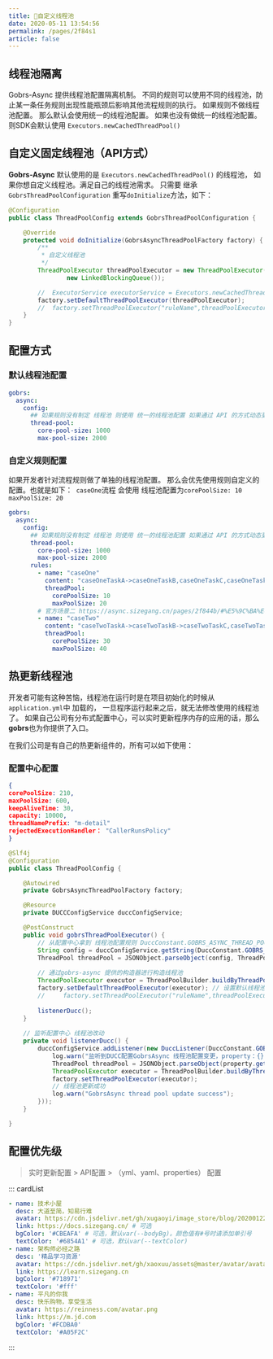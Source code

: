 ```yaml
---
title: 🍏自定义线程池
date: 2020-05-11 13:54:56
permalink: /pages/2f84s1
article: false
---
```


## 线程池隔离

Gobrs-Async 提供线程池配置隔离机制。 不同的规则可以使用不同的线程池，防止某一条任务规则出现性能瓶颈后影响其他流程规则的执行。
如果规则不做线程池配置。 那么默认会使用统一的线程池配置。 如果也没有做统一的线程池配置。则SDK会默认使用 `Executors.newCachedThreadPool()`


## 自定义固定线程池（API方式）

**Gobrs-Async** 默认使用的是 <code>Executors.newCachedThreadPool()</code> 的线程池， 如果你想自定义线程池。满足自己的线程池需求。
只需要 继承<code>GobrsThreadPoolConfiguration</code> 重写<code>doInitialize</code>方法，如下：

```java 
@Configuration
public class ThreadPoolConfig extends GobrsThreadPoolConfiguration {

    @Override
    protected void doInitialize(GobrsAsyncThreadPoolFactory factory) {
        /**
         * 自定义线程池
         */
        ThreadPoolExecutor threadPoolExecutor = new ThreadPoolExecutor(300, 500, 30, TimeUnit.SECONDS,
                new LinkedBlockingQueue());

        //  ExecutorService executorService = Executors.newCachedThreadPool();
        factory.setDefaultThreadPoolExecutor(threadPoolExecutor);
        //  factory.setThreadPoolExecutor("ruleName",threadPoolExecutor); // 设置规则隔离的线程池 ruleName 为 yml中配置的规则名称
    }
}

```

## 配置方式
### 默认线程池配置
```yaml
gobrs:
  async:
    config:
      ## 如果规则没有制定 线程池 则使用 统一的线程池配置 如果通过 API 的方式动态更新了线程池 则使用动态更新 替换配置文件线程池配置 参见： ThreadPoolConfig
      thread-pool:
        core-pool-size: 1000
        max-pool-size: 2000
```

### 自定义规则配置
如果开发者针对流程规则做了单独的线程池配置。 那么会优先使用规则自定义的配置。也就是如下：` caseOne`流程 会使用 线程池配置为`corePoolSize: 10 maxPoolSize: 20`
```yaml
gobrs:
  async:
    config:
      ## 如果规则没有制定 线程池 则使用 统一的线程池配置 如果通过 API 的方式动态更新了线程池 则使用动态更新 替换配置文件线程池配置 参见： ThreadPoolConfig
      thread-pool:
        core-pool-size: 1000
        max-pool-size: 2000
      rules:
        - name: "caseOne"
          content: "caseOneTaskA->caseOneTaskB,caseOneTaskC,caseOneTaskD"
          threadPool:
            corePoolSize: 10
            maxPoolSize: 20
        # 官方场景二 https://async.sizegang.cn/pages/2f844b/#%E5%9C%BA%E6%99%AF%E4%BA%8C
        - name: "caseTwo"
          content: "caseTwoTaskA->caseTwoTaskB->caseTwoTaskC,caseTwoTaskD"
          threadPool:
            corePoolSize: 30
            maxPoolSize: 40
```

## 热更新线程池

开发者可能有这种苦恼，线程池在运行时是在项目初始化的时候从<code>application.yml</code>中 加载的， 一旦程序运行起来之后，就无法修改使用的线程池了。
如果自己公司有分布式配置中心，可以实时更新程序内存的应用的话，那么**gobrs**也为你提供了入口。

在我们公司是有自己的热更新组件的，所有可以如下使用：

### 配置中心配置

```json 
{
corePoolSize: 210,
maxPoolSize: 600,
keepAliveTime: 30,
capacity: 10000,
threadNamePrefix: "m-detail"
rejectedExecutionHandler： "CallerRunsPolicy"
}
```


```java 
@Slf4j
@Configuration
public class ThreadPoolConfig {

    @Autowired
    private GobrsAsyncThreadPoolFactory factory;

    @Resource
    private DUCCConfigService duccConfigService;

    @PostConstruct
    public void gobrsThreadPoolExecutor() {
        // 从配置中心拿到 线程池配置规则 DuccConstant.GOBRS_ASYNC_THREAD_POOL 为线程池配置在配置中心的key
        String config = duccConfigService.getString(DuccConstant.GOBRS_ASYNC_THREAD_POOL);
        ThreadPool threadPool = JSONObject.parseObject(config, ThreadPool.class);
         
        // 通过gobrs-async 提供的构造器进行构造线程池
        ThreadPoolExecutor executor = ThreadPoolBuilder.buildByThreadPool(threadPool);
        factory.setDefaultThreadPoolExecutor(executor); // 设置默认线程池
        //     factory.setThreadPoolExecutor("ruleName",threadPoolExecutor);  // 设置规则隔离线程池
        
        listenerDucc();
    }
    
    // 监听配置中心 线程池改动
    private void listenerDucc() {
        duccConfigService.addListener(new DuccListener(DuccConstant.GOBRS_ASYNC_THREAD_POOL, property -> {
            log.warn("监听到DUCC配置GobrsAsync 线程池配置变更，property：{}", JSON.toJSONString(property.getValue()));
            ThreadPool threadPool = JSONObject.parseObject(property.getValue().toString(), ThreadPool.class);
            ThreadPoolExecutor executor = ThreadPoolBuilder.buildByThreadPool(threadPool);
            factory.setThreadPoolExecutor(executor);
            // 线程池更新成功
            log.warn("GobrsAsync thread pool update success");
        }));
    }

}

```

## 配置优先级
> 实时更新配置 > API配置 > （yml、yaml、properties） 配置

::: cardList

```yaml
- name: 技术小屋
  desc: 大道至简，知易行难
  avatar: https://cdn.jsdelivr.net/gh/xugaoyi/image_store/blog/20200122153807.jpg # 可选
  link: https://docs.sizegang.cn/ # 可选
  bgColor: '#CBEAFA' # 可选，默认var(--bodyBg)。颜色值有#号时请添加单引号
  textColor: '#6854A1' # 可选，默认var(--textColor)
- name: 架构师必经之路
  desc: '精品学习资源'
  avatar: https://cdn.jsdelivr.net/gh/xaoxuu/assets@master/avatar/avatar.png
  link: https://learn.sizegang.cn
  bgColor: '#718971'
  textColor: '#fff'
- name: 平凡的你我
  desc: 快乐购物，享受生活
  avatar: https://reinness.com/avatar.png
  link: https://m.jd.com
  bgColor: '#FCDBA0'
  textColor: '#A05F2C'
```
:::
